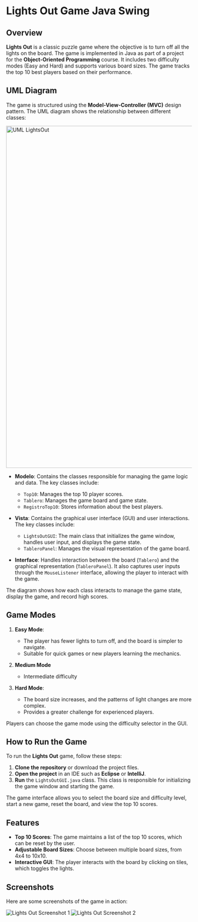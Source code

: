 # Lights Out Game Java Swing

## Overview

**Lights Out** is a classic puzzle game where the objective is to turn off all the lights on the board. The game is implemented in Java as part of a project for the **Object-Oriented Programming** course. It includes two difficulty modes (Easy and Hard) and supports various board sizes. The game tracks the top 10 best players based on their performance.

## UML Diagram

The game is structured using the **Model-View-Controller (MVC)** design pattern. The UML diagram shows the relationship between different classes:

<img width="925" alt="UML LightsOut" src="https://github.com/user-attachments/assets/da5cb191-b8c3-4fd1-8116-cac445f8bdbd">

- **Modelo**: Contains the classes responsible for managing the game logic and data. The key classes include:
  - `Top10`: Manages the top 10 player scores.
  - `Tablero`: Manages the game board and game state.
  - `RegistroTop10`: Stores information about the best players.
  
- **Vista**: Contains the graphical user interface (GUI) and user interactions. The key classes include:
  - `LightsOutGUI`: The main class that initializes the game window, handles user input, and displays the game state.
  - `TableroPanel`: Manages the visual representation of the game board.

- **Interface**: Handles interaction between the board (`Tablero`) and the graphical representation (`TableroPanel`). It also captures user inputs through the `MouseListener` interface, allowing the player to interact with the game.

The diagram shows how each class interacts to manage the game state, display the game, and record high scores.

## Game Modes

1. **Easy Mode**:
   - The player has fewer lights to turn off, and the board is simpler to navigate.
   - Suitable for quick games or new players learning the mechanics.
  
2. **Medium Mode**
   - Intermediate difficulty

3. **Hard Mode**:
   - The board size increases, and the patterns of light changes are more complex.
   - Provides a greater challenge for experienced players.

Players can choose the game mode using the difficulty selector in the GUI.

## How to Run the Game

To run the **Lights Out** game, follow these steps:

1. **Clone the repository** or download the project files.
2. **Open the project** in an IDE such as **Eclipse** or **IntelliJ**.
3. **Run** the `LightsOutGUI.java` class. This class is responsible for initializing the game window and starting the game.

The game interface allows you to select the board size and difficulty level, start a new game, reset the board, and view the top 10 scores.

## Features

- **Top 10 Scores**: The game maintains a list of the top 10 scores, which can be reset by the user.
- **Adjustable Board Sizes**: Choose between multiple board sizes, from 4x4 to 10x10.
- **Interactive GUI**: The player interacts with the board by clicking on tiles, which toggles the lights.

## Screenshots

Here are some screenshots of the game in action:

![Lights Out Screenshot 1](path/to/screenshot1.png)
![Lights Out Screenshot 2](path/to/screenshot2.png)


